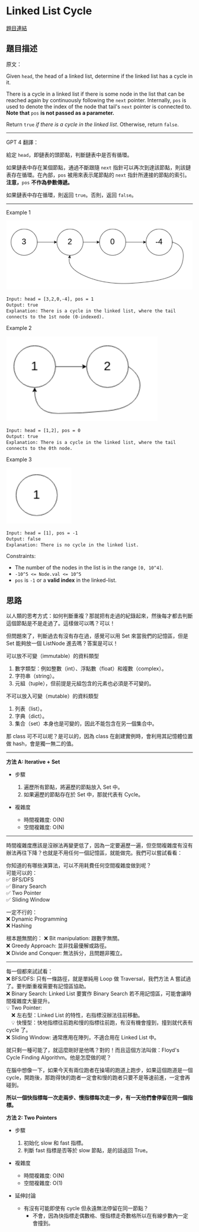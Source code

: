 # Linked List Cycle

[題目連結](https://leetcode.com/problems/linked-list-cycle/)

## 題目描述
原文：

Given `head`, the head of a linked list, determine if the linked list has a cycle in it.

There is a cycle in a linked list if there is some node in the list that can be reached again by continuously following the `next` pointer. Internally, `pos` is used to denote the index of the node that tail's `next` pointer is connected to. **Note that** `pos` **is not passed as a parameter.**

Return `true` *if there is a cycle in the linked list*. Otherwise, return `false`.

 

----

GPT 4 翻譯：

給定 `head`，即鏈表的頭節點，判斷鏈表中是否有循環。

如果鏈表中存在某個節點，通過不斷跟隨 `next` 指針可以再次到達該節點，則該鏈表存在循環。在內部，`pos` 被用來表示尾節點的 `next` 指針所連接的節點的索引。**注意，**`pos` **不作為參數傳遞。**

如果鏈表中存在循環，則返回 `true`。否則，返回 `false`。

----

Example 1

![Example 1](example1.png)

```
Input: head = [3,2,0,-4], pos = 1
Output: true
Explanation: There is a cycle in the linked list, where the tail connects to the 1st node (0-indexed).
```

Example 2

![Example 2](example2.png)

```
Input: head = [1,2], pos = 0
Output: true
Explanation: There is a cycle in the linked list, where the tail connects to the 0th node.
```

Example 3

![Example 3](example3.png)

```
Input: head = [1], pos = -1
Output: false
Explanation: There is no cycle in the linked list.
```

Constraints:

* The number of the nodes in the list is in the range `[0, 10^4]`.
* `-10^5 <= Node.val <= 10^5`
* `pos` is `-1` or a **valid index** in the linked-list.

## 思路

以人類的思考方式：如何判斷重複？那就把有走過的紀錄起來，然後每才都去判斷這個節點是不是走過了。這樣做可以嗎？可以！  

但問題來了，判斷過去有沒有存在過，感覺可以用 Set 來當我們的記憶區，但是 Set 能夠放一個 ListNode 進去嗎？答案是可以！  

可以放不可變（immutable）的資料類型  
1. 數字類型：例如整數（int）、浮點數（float）和複數（complex）。
2. 字符串（string）。
3. 元組（tuple），但前提是元組包含的元素也必須是不可變的。  

不可以放入可變（mutable）的資料類型
1. 列表（list）。
2. 字典（dict）。
3. 集合（set）本身也是可變的，因此不能包含在另一個集合中。

那 class 可不可以呢？是可以的，因為 class 在創建實例時，會利用其記憶體位置做 hash，會是獨一無二的值。  

---

**方法 A: Iterative + Set**

* 步驟
    1. 遍歷所有節點，將遍歷的節點放入 Set 中。
    2. 如果遍歷的節點存在於 Set 中，那就代表有 Cycle。

* 複雜度
    * 時間複雜度: O(N)
    * 空間複雜度: O(N)

---

時間複雜度應該是沒辦法再變更低了，因為一定要遍歷一遍，但空間複雜度有沒有辦法再往下降？也就是不用任何一個記憶區，就能做完。我們可以嘗試看看：  

你知道的有哪些演算法，可以不用耗費任何空間複雜度做到呢？  
可能可以的：  
✅ BFS/DFS  
✅ Binary Search  
✅ Two Pointer  
✅ Sliding Window  

一定不行的：  
❌ Dynamic Programming  
❌ Hashing  

根本題無關的：
❌ Bit manipulation: 跟數字無關。  
❌ Greedy Approach: 並非找最優解或路徑。  
❌ Divide and Conquer: 無法拆分，且問題非獨立。  

---

每一個都來試試看：  
❌ BFS/DFS: 只有一條路徑，就是單純用 Loop 做 Traversal，我們方法 A 嘗試過了。要判斷重複需要有記憶區協助。  
❌ Binary Search: Linked List 要實作 Binary Search 若不用記憶區，可能會讓時間複雜度大量提升。  
💡 Two Pointer:   
　❌ 左右型：Linked List 的特性，右指標沒辦法往前移動。  
　💡 快慢型：快地指標往前跑和慢的指標往前跑，有沒有機會撞到，撞到就代表有 cycle 了。  
❌ Sliding Window: 通常應用在陣列，不適合用在 Linked List 中。  

就只剩一種可能了，就這麼剛好是他嗎？對的！而且這個方法叫做：Floyd's Cycle Finding Algorithm。他是怎麼做的呢？  
 
在腦中想像一下，如果今天有兩位跑者在操場的跑道上跑步，如果這個跑道是一個 cycle，開跑後，那跑得快的跑者一定會和慢的跑者只要不是等速前進，一定會再碰到。  

**所以一個快指標每一次走兩步、慢指標每次走一步，有一天他們會停留在同一個指標。**


**方法 2: Two Pointers**

* 步驟
    1. 初始化 slow 和 fast 指標。  
    2. 判斷 fast 指標是否等於 slow 節點，是的話返回 True。

* 複雜度
    * 時間複雜度: O(N)
    * 空間複雜度: O(1)

* 延伸討論
    * 有沒有可能即使有 cycle 但永遠無法停留在同一節點？
        * 不會，因為快指標走偶數格、慢指標走奇數格所以在有線步數內一定會撞到。